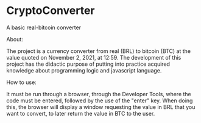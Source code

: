 # CryptoConverter
 A basic real-bitcoin converter

About:

The project is a currency converter from real (BRL) to bitcoin (BTC) at the value quoted on November 2, 2021, at 12:59.
The development of this project has the didactic purpose of putting into practice acquired knowledge about programming logic and javascript language.

How to use:

It must be run through a browser, through the Developer Tools, where the code must be entered, followed by the use of the "enter" key. When doing this, the browser will display a window requesting the value in BRL that you want to convert, to later return the value in BTC to the user.